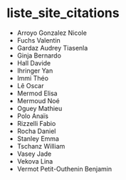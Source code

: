 # liste_site_citations

* Arroyo Gonzalez Nicole
* Fuchs Valentin
* Gardaz Audrey Tiasenla
* Ginja Bernardo
* Hall Davide
* Ihringer Yan
* Immi Théo
* Lê Oscar
* Mermod Elisa
* Mermoud Noé
* Oguey Mathieu
* Polo Anaïs
* Rizzelli Fabio
* Rocha Daniel
* Stanley Emma
* Tschanz William
* Vasey Jade
* Vekova Lina
* Vermot Petit-Outhenin Benjamin
